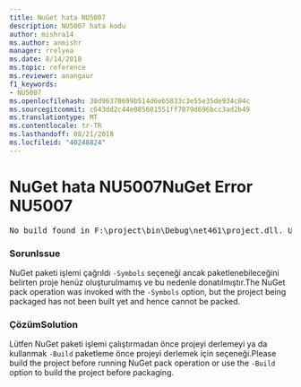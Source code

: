```yaml
---
title: NuGet hata NU5007
description: NU5007 hata kodu
author: mishra14
ms.author: anmishr
manager: rrelyea
ms.date: 8/14/2018
ms.topic: reference
ms.reviewer: anangaur
f1_keywords:
- NU5007
ms.openlocfilehash: 30d96370699b514d6eb5833c3e55e35de934c04c
ms.sourcegitcommit: c643dd2c44e085601551ff7079d696bcc3ad2b49
ms.translationtype: MT
ms.contentlocale: tr-TR
ms.lasthandoff: 08/21/2018
ms.locfileid: "40248824"
---
```

# <a name="nuget-error-nu5007"></a><span data-ttu-id="98d7b-103">NuGet hata NU5007</span><span class="sxs-lookup"><span data-stu-id="98d7b-103">NuGet Error NU5007</span></span>
<pre>No build found in F:\project\bin\Debug\net461\project.dll. Use the -Build option or build the project.</pre>

### <a name="issue"></a><span data-ttu-id="98d7b-104">Sorun</span><span class="sxs-lookup"><span data-stu-id="98d7b-104">Issue</span></span>

<span data-ttu-id="98d7b-105">NuGet paketi işlemi çağrıldı `-Symbols` seçeneği ancak paketlenebileceğini belirten proje henüz oluşturulmamış ve bu nedenle donatılmıştır.</span><span class="sxs-lookup"><span data-stu-id="98d7b-105">The NuGet pack operation was invoked with the `-Symbols` option, but the project being packaged has not been built yet and hence cannot be packed.</span></span>


### <a name="solution"></a><span data-ttu-id="98d7b-106">Çözüm</span><span class="sxs-lookup"><span data-stu-id="98d7b-106">Solution</span></span>

<span data-ttu-id="98d7b-107">Lütfen NuGet paketi işlemi çalıştırmadan önce projeyi derlemeyi ya da kullanmak `-Build` paketleme önce projeyi derlemek için seçeneği.</span><span class="sxs-lookup"><span data-stu-id="98d7b-107">Please build the project before running NuGet pack operation or use the `-Build` option to build the project before packaging.</span></span>

